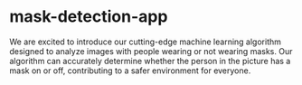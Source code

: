 # mask-detection-app
We are excited to introduce our cutting-edge machine learning algorithm designed to analyze images with people wearing or not             wearing masks. Our algorithm can accurately determine whether the person in the picture has a mask on or off, contributing to a safer environment for everyone.
